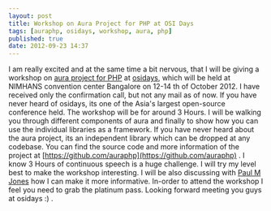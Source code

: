 ```yaml
---
layout: post
title: Workshop on Aura Project for PHP at OSI Days
tags: [auraphp, osidays, workshop, aura, php]
published: true
date: 2012-09-23 14:37
---
```

I am really excited and at the same time a bit nervous, that I will be giving a workshop on [aura project for PHP](https://github.com/auraphp) at [osidays](http://www.osidays.com/), which will be held at NIMHANS convention center Bangalore on 12-14 th of October 2012. I have received only the confirmation call, but not any mail as of now. If you have never heard of osidays, its one of the Asia's largest open-source conference held. The workshop will be for around 3 Hours. I will be walking you through different components of aura and finally to show how you can use the individual libraries as a framework. If you have never heard about the aura project, its an independent library which can be dropped at any codebase. You can find the source code and more information of the project at [https://github.com/auraphp](https://github.com/auraphp) . I know 3 Hours of continuous speech is a huge challenge. I will try my level best to make the workshop interesting. I will be also discussing with [Paul M Jones](http://paul-m-jones.com) how I can make it more informative. In-order to attend the workshop I feel you need to grab the platinum pass. Looking forward meeting you guys at osidays :) .  
